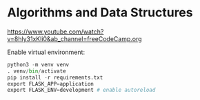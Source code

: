 # Algorithms and Data Structures

https://www.youtube.com/watch?v=8hly31xKli0&ab_channel=freeCodeCamp.org

Enable virtual environment:

```py
python3 -m venv venv
. venv/bin/activate
pip install -r requirements.txt
export FLASK_APP=application
export FLASK_ENV=development # enable autoreload
```